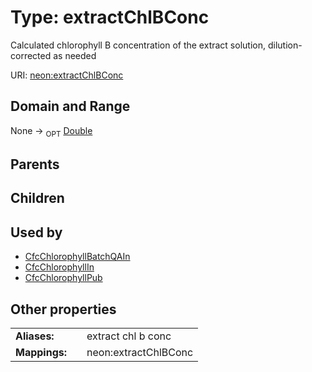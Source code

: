 
# Type: extractChlBConc


Calculated chlorophyll B concentration of the extract solution, dilution-corrected as needed

URI: [neon:extractChlBConc](https://data.neonscience.org/extractChlBConc)


## Domain and Range

None ->  <sub>OPT</sub> [Double](types/Double.md)

## Parents


## Children


## Used by

 * [CfcChlorophyllBatchQAIn](CfcChlorophyllBatchQAIn.md)
 * [CfcChlorophyllIn](CfcChlorophyllIn.md)
 * [CfcChlorophyllPub](CfcChlorophyllPub.md)

## Other properties

|  |  |  |
| --- | --- | --- |
| **Aliases:** | | extract chl b conc |
| **Mappings:** | | neon:extractChlBConc |

